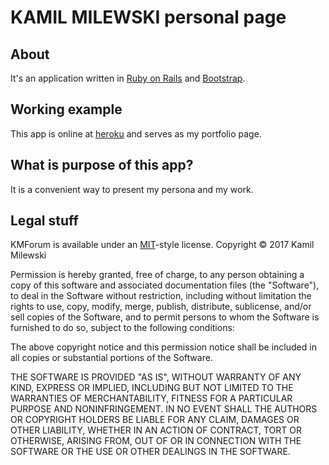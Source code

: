 # KAMIL MILEWSKI personal page

## About

It's an application written in [Ruby on Rails](http://rubyonrails.org/) and [Bootstrap](http://getbootstrap.com/).

## Working example

This app is online at [heroku](https://kamil-milewski.herokuapp.com) and serves as my portfolio page.

## What is purpose of this app?

It is a convenient way to present my persona and my work.

## Legal stuff

KMForum is available under an [MIT](http://www.opensource.org/licenses/MIT)-style license. Copyright © 2017 Kamil Milewski

Permission is hereby granted, free of charge, to any person obtaining a copy of this software and associated documentation files (the "Software"), to deal in the Software without restriction, including without limitation the rights to use, copy, modify, merge, publish, distribute, sublicense, and/or sell copies of the Software, and to permit persons to whom the Software is furnished to do so, subject to the following conditions:

The above copyright notice and this permission notice shall be included in all copies or substantial portions of the Software.

THE SOFTWARE IS PROVIDED "AS IS", WITHOUT WARRANTY OF ANY KIND, EXPRESS OR IMPLIED, INCLUDING BUT NOT LIMITED TO THE WARRANTIES OF MERCHANTABILITY, FITNESS FOR A PARTICULAR PURPOSE AND NONINFRINGEMENT. IN NO EVENT SHALL THE AUTHORS OR COPYRIGHT HOLDERS BE LIABLE FOR ANY CLAIM, DAMAGES OR OTHER LIABILITY, WHETHER IN AN ACTION OF CONTRACT, TORT OR OTHERWISE, ARISING FROM, OUT OF OR IN CONNECTION WITH THE SOFTWARE OR THE USE OR OTHER DEALINGS IN THE SOFTWARE.
